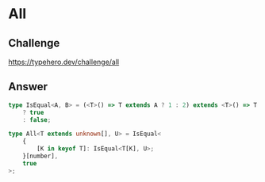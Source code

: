 # All

## Challenge

https://typehero.dev/challenge/all

## Answer

```ts
type IsEqual<A, B> = (<T>() => T extends A ? 1 : 2) extends <T>() => T extends B ? 1 : 2
	? true
	: false;

type All<T extends unknown[], U> = IsEqual<
	{
		[K in keyof T]: IsEqual<T[K], U>;
	}[number],
	true
>;
```